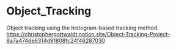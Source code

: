 # Object_Tracking
Object tracking using the histogram-based tracking method. https://christophergottwaldt.notion.site/Object-Tracking-Project-8a7a474de6314d91808fc24f46287030
